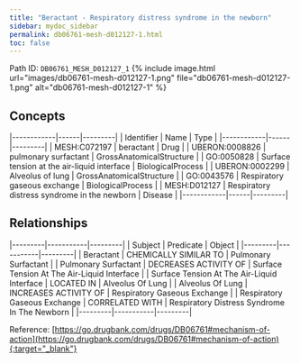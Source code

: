 ```yaml
---
title: "Beractant - Respiratory distress syndrome in the newborn"
sidebar: mydoc_sidebar
permalink: db06761-mesh-d012127-1.html
toc: false 
---
```



Path ID: `DB06761_MESH_D012127_1`
{% include image.html url="images/db06761-mesh-d012127-1.png" file="db06761-mesh-d012127-1.png" alt="db06761-mesh-d012127-1" %}

## Concepts

|------------|------|---------|
| Identifier | Name | Type    |
|------------|------|---------|
| MESH:C072197 | beractant | Drug |
| UBERON:0008826 | pulmonary surfactant | GrossAnatomicalStructure |
| GO:0050828 | Surface tension at the air-liquid interface | BiologicalProcess |
| UBERON:0002299 | Alveolus of lung | GrossAnatomicalStructure |
| GO:0043576 | Respiratory gaseous exchange | BiologicalProcess |
| MESH:D012127 | Respiratory distress syndrome in the newborn | Disease |
|------------|------|---------|

## Relationships

|---------|-----------|---------|
| Subject | Predicate | Object  |
|---------|-----------|---------|
| Beractant | CHEMICALLY SIMILAR TO | Pulmonary Surfactant |
| Pulmonary Surfactant | DECREASES ACTIVITY OF | Surface Tension At The Air-Liquid Interface |
| Surface Tension At The Air-Liquid Interface | LOCATED IN | Alveolus Of Lung |
| Alveolus Of Lung | INCREASES ACTIVITY OF | Respiratory Gaseous Exchange |
| Respiratory Gaseous Exchange | CORRELATED WITH | Respiratory Distress Syndrome In The Newborn |
|---------|-----------|---------|

Reference: [https://go.drugbank.com/drugs/DB06761#mechanism-of-action](https://go.drugbank.com/drugs/DB06761#mechanism-of-action){:target="_blank"}
